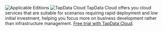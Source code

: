 <span class="tooltip">
  <img src="https://img.shields.io/badge/Applicable%20to:-5c5c5c" style={{transform:'scale(1.1)'}} alt="Applicable Editions"/>
</span>

<span class="tooltip">
  <img src="https://img.shields.io/badge/_Cloud_-3b47e5" style={{transform:'scale(1.1)'}} alt="TapData Cloud"/>
  <span class="tooltip-content">TapData Cloud offers you cloud services that are suitable for scenarios requiring rapid deployment and low initial investment, helping you focus more on business development rather than infrastructure management. <a href="https://cloud.tapdata.net/console/v3/">Free trial with TapData Cloud</a>.</span>
</span>
